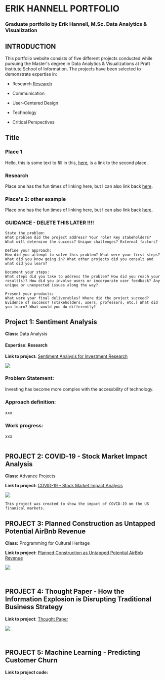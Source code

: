 # ERIK HANNELL PORTFOLIO
### Graduate portfolio by Erik Hannell, M.Sc. Data Analytics & Visualization

## INTRODUCTION

This portfolio website consists of five different projects conducted while pursuing the Master's degree in Data Analytics & Visualizations at Pratt Institute School of Information. The projects have been selected to demonstrate expertise in:
- Research  [Research](#project-1-sentiment-analysis)

- Communication
- User-Centered Design
- Technology
- Critical Perspectives



## Title

### Place 1

Hello, this is some text to fill in this, [here](#place-2), is a link to the second place.

### Research

Place one has the fun times of linking here, but I can also link back [here](#place-1).

### Place's 3: other example

Place one has the fun times of linking here, but I can also link back [here](#places-3-other-example).


### GUIDANCE - DELETE THIS LATER !!!! 
```
State the problem:
What problem did the project address? Your role? Key stakeholders? What will determine the success? Unique challenges? External factors?

Define your approach:
How did you attempt to solve this problem? What were your first steps? What did you know going in? What other projects did you consult and what did you learn?

Document your steps:
What steps did you take to address the problem? How did you reach your result(s)? How did you involve users or incorporate user feedback? Any unique or unexpected issues along the way?

Present your products:
What were your final deliverables? Where did the project succeed? Evidence of success? (stakeholders, users, professors, etc.) What did you learn? What would you do differently?

```

## Project 1: Sentiment Analysis

**Class:** Data Analysis
#### Expertise: Research
**Link to project:** [Sentiment Analysis for Investment Research](https://github.com/ehannell/dav_portfolio/blob/main/Final%20Project%20-%20Sentiment%20Analysis%20for%20Investment%20Research%20(Erik%20Hannell).pdf)


![](https://i.ibb.co/rHtb7fz/data-analysis.jpg)


### Problem Statement:
Investing has become more complex with the accessbility of technology.


### Approach definition:
xxx

### Work progress: 
xxx

```
```

## PROJECT 2: COVID-19 - Stock Market Impact Analysis

**Class:** Advance Projects

**Link to project:** [COVID-19 - Stock Market Impact Analysis](https://ehannell.github.io/covid19_sp500/)

![](https://i.ibb.co/qp78gGp/covidproject.jpg)


```
This project was created to show the impact of COVID-19 on the US finanical markets.

```

## PROJECT 3: Planned Construction as Untapped Potential AirBnb Revenue

**Class:** Programming for Cultural Heritage

**Link to project:** [Planned Construction as Untapped Potential AirBnb Revenue](https://ehannell.github.io/INFO664-01-Final-Project/)

![](https://i.ibb.co/G7pDRHc/Programming-Project.jpg)


```


```

## PROJECT 4: Thought Paper - How the Information Explosion is Disrupting Traditional Business Strategy

**Link to project:** [Thought Paper](https://github.com/ehannell/dav_portfolio/blob/main/Foundations%20of%20Information%20-%20Thought%20Paper%20(ehannell).pdf)

![](https://i.ibb.co/C2pb8N9/thoughtpaper.jpg)


```


```

## PROJECT 5: Machine Learning - Predicting Customer Churn

**Link to project code:** 


